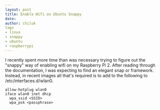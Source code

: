 ```yaml
---
layout: post
title: Enable Wifi on Ubuntu Snappy
date: 
author: chiluk
tags
- linux
- snappy
- ubuntu
- raspberrypi
---
```


I recently spent more time than was necessary trying to figure out the "snappy" way of enabling wifi on my Raspberry Pi 2.  After reading through the documentation, I was expecting to find an elegant snap or framework.  Instead, in recent images all that's required is to add to the following to /etc/interfaces.d/wlan0.

	allow-hotplug wlan0
	iface wlan0 inet dhcp
	  wpa_ssid <SSID>
	  wpa_psk <passphrase>

